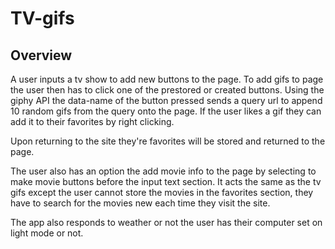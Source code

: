 # TV-gifs

## Overview

A user inputs a tv show to add new buttons to the page. To add gifs to page the user then has to click one of the prestored or created buttons. Using the giphy API the data-name of the button pressed sends a query url to append 10 random gifs from the query onto the page. If the user likes a gif they can add it to their favorites by right clicking.

Upon returning to the site they're favorites will be stored and returned to the page.

The user also has an option the add movie info to the page by selecting to make movie buttons before the input text section. It acts the same as the tv gifs except the user cannot store the movies in the favorites section, they have to search for the movies new each time they visit the site.

The app also responds to weather or not the user has their computer set on light mode or not.
